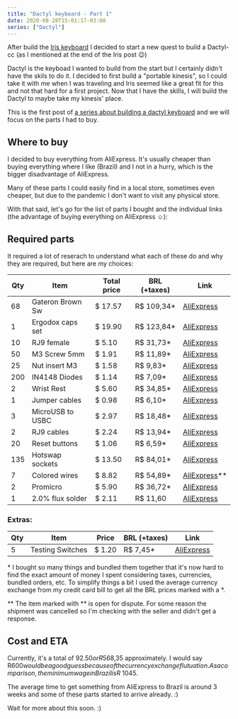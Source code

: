 ```yaml
---
title: "Dactyl keyboard - Part 1"
date: 2020-08-28T15:01:17-03:00
series: ["Dactyl"]
---
```


After build the [Iris keyboard](/iris) I decided to start a new quest to build
a Dactyl-cc (as I mentioned at the end of the Iris post 😉)

Dactyl is the keyboad I wanted to build from the start but I certainly didn't
have the skils to do it. I decided to first build a "portable kinesis", so I
could take it with me when I was traveling and Iris seemed like a great fit for
this and not that hard for a first project. Now that I have the skills, I will
build the Dactyl to maybe take my kinesis' place.

This is the first post of [a series about building a dactyl
keyboard](/series/dactyl) and we will focus on the parts I had to buy.

## Where to buy

I decided to buy everything from AliExpress. It's usually cheaper than buying
everything where I like (Brazil) and I not in a hurry, which is the bigger
disadvantage of AliExpress.

Many of these parts I could easily find in a local store, sometimes even
cheaper, but due to the pandemic I don't want to visit any physical store.

With that said, let's go for the list of parts I bought and the individual
links (the advantage of buying everything on AliExpress ☺️):

## Required parts

It required a lot of reserach to understand what each of these do and why they
are required, but here are my choices:

Qty | Item              | Total price | BRL (+taxes) | Link
--- | ----------------- | ----------  | ------------ | ------------------------------------------------
68  | Gateron Brown Sw  | $ 17.57     | R$ 109,34\*  | [AliExpress](https://www.aliexpress.com/item/32980039972.html)
1   | Ergodox caps set  | $ 19.90     | R$ 123,84\*  | [AliExpress](https://www.aliexpress.com/item/32895788424.html)
10  | RJ9 female        | $ 5.10      | R$ 31,73\*   | [AliExpress](https://www.aliexpress.com/item/4001341125623.html)
50  | M3 Screw 5mm      | $ 1.91      | R$ 11,89\*   | [AliExpress](https://www.aliexpress.com/item/4000220786440.html)
25  | Nut insert M3     | $ 1.58      | R$ 9,83\*    | [AliExpress](https://www.aliexpress.com/item/33003887129.html)
200 | IN4148 Diodes     | $ 1.14      | R$ 7,09\*    | [AliExpress](https://www.aliexpress.com/item/2025724181.html)
2   | Wrist Rest        | $ 5.60      | R$ 34,85\*   | [AliExpress](https://www.aliexpress.com/item/32977646806.html)
1   | Jumper cables     | $ 0.98      | R$ 6,10\*    | [AliExpress](https://www.aliexpress.com/item/33041631448.html)
3   | MicroUSB to USBC  | $ 2.97      | R$ 18,48\*   | [AliExpress](https://www.aliexpress.com/item/33014954687.html)
2   | RJ9 cables        | $ 2.24      | R$ 13,94\*   | [AliExpress](https://www.aliexpress.com/item/4001216996891.html)
20  | Reset buttons     | $ 1.06      | R$ 6,59\*    | [AliExpress](https://www.aliexpress.com/item/32912175986.html)
135 | Hotswap sockets   | $ 13.50     | R$ 84,01\*   | [AliExpress](https://www.aliexpress.com/item/4000019410050.html)
7   | Colored wires     | $ 8.82      | R$ 54,89\*   | [AliExpress](https://www.aliexpress.com/item/32849118753.html)\*\*
2   | Promicro          | $ 5.90      | R$ 36,72\*   | [AliExpress](https://www.aliexpress.com/item/32989454698.html)
1   | 2.0% flux solder  | $ 2.11      | R$ 11,60     | [AliExpress](https://www.aliexpress.com/item/33006453680.html)


### Extras:

Qty | Item              | Price       | BRL (+taxes) | Link
--- | ----------------- | ----------  | ------------ | ------------------------------------------------
5   | Testing Switches  | $ 1.20      | R$ 7,45\*    | [AliExpress](https://www.aliexpress.com/item/32956853282.html)


\* I bought so many things and bundled them together that it's now hard to find
the exact amount of money I spent considering taxes, currencies, bundled
orders, etc. To simplify things a bit I used the average currency exchange from
my credit card bill to get all the BRL prices marked with a \*.

\*\* The item marked with \*\* is open for dispute. For some reason the
shipment was cancelled so I'm checking with the seller and didn't get a
response.

## Cost and ETA

Currently, it's a total of $92.50 or R$568,35 approximately. I would say R$600
would be a good guess because of the currency exchange flutuation. As a
comparison, the minimum wage in Brazil is R$ 1045.

The average time to get something from AliExpress to Brazil is around 3 weeks
and some of these parts started to arrive already. :)

Wait for more about this soon. :)
